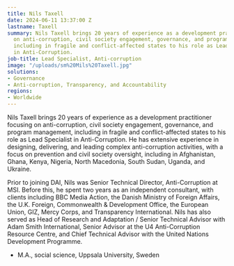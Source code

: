 ```yaml
---
title: Nils Taxell
date: 2024-06-11 13:37:00 Z
lastname: Taxell
summary: Nils Taxell brings 20 years of experience as a development practitioner focusing
  on anti-corruption, civil society engagement, governance, and program management,
  including in fragile and conflict-affected states to his role as Lead Specialist
  in Anti-Corruption.
job-title: Lead Specialist, Anti-corruption
image: "/uploads/sm%20Mils%20Taxell.jpg"
solutions:
- Governance
- Anti-corruption, Transparency, and Accountability
regions:
- Worldwide
---
```


Nils Taxell brings 20 years of experience as a development practitioner focusing on anti-corruption, civil society engagement, governance, and program management, including in fragile and conflict-affected states to his role as Lead Specialist in Anti-Corruption. He has extensive experience in designing, delivering, and leading complex anti-corruption activities, with a focus on prevention and civil society oversight, including in Afghanistan, Ghana, Kenya, Nigeria, North Macedonia, South Sudan, Uganda, and Ukraine.
 
Prior to joining DAI, Nils was Senior Technical Director, Anti-Corruption at MSI. Before this, he spent two years as an independent consultant, with clients including BBC Media Action, the Danish Ministry of Foreign Affairs, the U.K. Foreign, Commonwealth & Development Office, the European Union, GIZ, Mercy Corps, and Transparency International. Nils has also served as Head of Research and Adaptation / Senior Technical Advisor with Adam Smith International, Senior Advisor at the U4 Anti-Corruption Resource Centre, and Chief Technical Advisor with the United Nations Development Programme.
 
* M.A., social science, Uppsala University, Sweden
